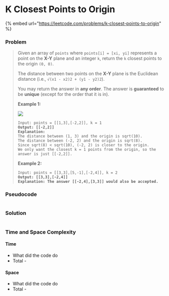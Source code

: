 # K Closest Points to Origin

{% embed url="https://leetcode.com/problems/k-closest-points-to-origin" %}

### Problem

> Given an array of `points` where `points[i] = [xi, yi]` represents a point on the **X-Y** plane and an integer `k`, return the `k` closest points to the origin `(0, 0)`.
>
> The distance between two points on the **X-Y** plane is the Euclidean distance (i.e., `√(x1 - x2)2 + (y1 - y2)2`).
>
> You may return the answer in **any order**. The answer is **guaranteed** to be **unique** (except for the order that it is in).
>
> &#x20;
>
> **Example 1:**
>
> ![](https://assets.leetcode.com/uploads/2021/03/03/closestplane1.jpg)
>
> <pre><code>Input: points = [[1,3],[-2,2]], k = 1
> <strong>Output: [[-2,2]]
> </strong><strong>Explanation:
> </strong>The distance between (1, 3) and the origin is sqrt(10).
> The distance between (-2, 2) and the origin is sqrt(8).
> Since sqrt(8) &#x3C; sqrt(10), (-2, 2) is closer to the origin.
> We only want the closest k = 1 points from the origin, so the answer is just [[-2,2]].</code></pre>
>
> **Example 2:**
>
> <pre><code>Input: points = [[3,3],[5,-1],[-2,4]], k = 2
> <strong>Output: [[3,3],[-2,4]]
> </strong><strong>Explanation: The answer [[-2,4],[3,3]] would also be accepted.</strong></code></pre>

### Pseudocode

```
```

### Solution

```
```

### Time and Space Complexity

#### Time

* What did the code do
* Total -

#### Space

* What did the code do
* Total -
